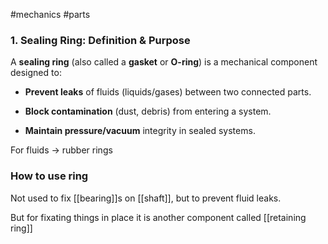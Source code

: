 #mechanics #parts

### **1. Sealing Ring: Definition & Purpose**

A **sealing ring** (also called a **gasket** or **O-ring**) is a mechanical component designed to:

- **Prevent leaks** of fluids (liquids/gases) between two connected parts.
    
- **Block contamination** (dust, debris) from entering a system.
    
- **Maintain pressure/vacuum** integrity in sealed systems.

For fluids -> rubber rings

### How to use ring

Not used to fix [[bearing]]s on [[shaft]], but to prevent fluid leaks.

But for fixating things in place it is another component called [[retaining ring]]